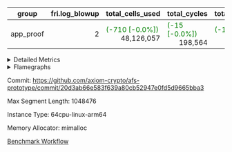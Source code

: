 | group | fri.log_blowup | total_cells_used | total_cycles | total_proof_time_ms |
| --- | --- | --- | --- | --- |
| app_proof | <div style='text-align: right'>2</div>  | <span style="color: green">(-710 [-0.0%])</span> <div style='text-align: right'>48,126,057</div>  | <span style="color: green">(-15 [-0.0%])</span> <div style='text-align: right'>198,564</div>  | <span style="color: green">(-11.0 [-0.4%])</span> <div style='text-align: right'>2,916.0</div>  |


<details>
<summary>Detailed Metrics</summary>

| air_name | cells | constraints | interactions | main_cols | quotient_deg | rows |
| --- | --- | --- | --- | --- | --- | --- |
| FibonacciAir | <div style='text-align: right'>32</div>  | <div style='text-align: right'>5</div>  |  | <div style='text-align: right'>2</div>  | <div style='text-align: right'>1</div>  | <div style='text-align: right'>16</div>  |
| ProgramAir |  | <div style='text-align: right'>4</div>  | <div style='text-align: right'>1</div>  |  | <div style='text-align: right'>1</div>  |  |
| VmConnectorAir |  | <div style='text-align: right'>8</div>  | <div style='text-align: right'>3</div>  |  | <div style='text-align: right'>4</div>  |  |
| PersistentBoundaryAir<8> |  | <div style='text-align: right'>5</div>  | <div style='text-align: right'>3</div>  |  | <div style='text-align: right'>4</div>  |  |
| MemoryMerkleAir<8> |  | <div style='text-align: right'>38</div>  | <div style='text-align: right'>4</div>  |  | <div style='text-align: right'>4</div>  |  |
| AccessAdapterAir<2> |  | <div style='text-align: right'>12</div>  | <div style='text-align: right'>5</div>  |  | <div style='text-align: right'>4</div>  |  |
| AccessAdapterAir<4> |  | <div style='text-align: right'>12</div>  | <div style='text-align: right'>5</div>  |  | <div style='text-align: right'>4</div>  |  |
| AccessAdapterAir<8> |  | <div style='text-align: right'>12</div>  | <div style='text-align: right'>5</div>  |  | <div style='text-align: right'>4</div>  |  |
| Poseidon2VmAir<BabyBearParameters> |  | <div style='text-align: right'>517</div>  | <div style='text-align: right'>32</div>  |  | <div style='text-align: right'>4</div>  |  |
| FriReducedOpeningAir |  | <div style='text-align: right'>59</div>  | <div style='text-align: right'>35</div>  |  | <div style='text-align: right'>4</div>  |  |
| VmAirWrapper<NativeVectorizedAdapterAir<4>, FieldExtensionCoreAir> |  | <div style='text-align: right'>23</div>  | <div style='text-align: right'>15</div>  |  | <div style='text-align: right'>4</div>  |  |
| VmAirWrapper<NativeAdapterAir<2, 1>, FieldArithmeticCoreAir> |  | <div style='text-align: right'>23</div>  | <div style='text-align: right'>15</div>  |  | <div style='text-align: right'>4</div>  |  |
| VmAirWrapper<JalNativeAdapterAir, JalCoreAir> |  | <div style='text-align: right'>6</div>  | <div style='text-align: right'>7</div>  |  | <div style='text-align: right'>4</div>  |  |
| VmAirWrapper<BranchNativeAdapterAir, BranchEqualCoreAir<1> |  | <div style='text-align: right'>23</div>  | <div style='text-align: right'>11</div>  |  | <div style='text-align: right'>2</div>  |  |
| VmAirWrapper<NativeLoadStoreAdapterAir<1>, NativeLoadStoreCoreAir<1> |  | <div style='text-align: right'>31</div>  | <div style='text-align: right'>19</div>  |  | <div style='text-align: right'>4</div>  |  |
| PhantomAir |  | <div style='text-align: right'>4</div>  | <div style='text-align: right'>3</div>  |  | <div style='text-align: right'>4</div>  |  |
| VariableRangeCheckerAir |  | <div style='text-align: right'>4</div>  | <div style='text-align: right'>1</div>  |  | <div style='text-align: right'>1</div>  |  |

| commit_exe_time_ms | execute_and_trace_gen_time_ms | execute_time_ms | fri.log_blowup | keygen_time_ms | stark_prove_excluding_trace_time_ms | total_cells | verify_program_compile_ms |
| --- | --- | --- | --- | --- | --- | --- | --- |
| <span style="color: green">(-1.0 [-12.5%])</span> <div style='text-align: right'>7.0</div>  | <span style="color: green">(-6.0 [-0.4%])</span> <div style='text-align: right'>1,705.0</div>  | <span style="color: green">(-3.0 [-0.5%])</span> <div style='text-align: right'>612.0</div>  | <div style='text-align: right'>2</div>  | <span style="color: green">(-9.0 [-2.5%])</span> <div style='text-align: right'>344.0</div>  | <span style="color: green">(-3.0 [-23.1%])</span> <div style='text-align: right'>10.0</div>  | <div style='text-align: right'>32</div>  | <div style='text-align: right'>15.0</div>  |

| group | segment | stark_prove_excluding_trace_time_ms | total_cells | total_cells_used | total_cycles | trace_gen_time_ms |
| --- | --- | --- | --- | --- | --- | --- |
| app_proof | 0 | <span style="color: green">(-11.0 [-0.4%])</span> <div style='text-align: right'>2,916.0</div>  | <div style='text-align: right'>107,769,880</div>  | <span style="color: green">(-710 [-0.0%])</span> <div style='text-align: right'>48,126,057</div>  | <span style="color: green">(-15 [-0.0%])</span> <div style='text-align: right'>198,564</div>  | <span style="color: red">(+3.0 [+0.3%])</span> <div style='text-align: right'>1,091.0</div>  |

| group | chip_name | segment | rows_used |
| --- | --- | --- | --- |
| app_proof | ProgramChip | 0 | <div style='text-align: right'>16,317</div>  |
| app_proof | VmConnectorAir | 0 | <div style='text-align: right'>2</div>  |
| app_proof | Boundary | 0 | <div style='text-align: right'>22,770</div>  |
| app_proof | Merkle | 0 | <div style='text-align: right'>43,900</div>  |
| app_proof | AccessAdapter<2> | 0 | <span style="color: green">(-32 [-0.1%])</span> <div style='text-align: right'>58,132</div>  |
| app_proof | AccessAdapter<4> | 0 | <span style="color: green">(-16 [-0.0%])</span> <div style='text-align: right'>35,766</div>  |
| app_proof | AccessAdapter<8> | 0 | <div style='text-align: right'>23,300</div>  |
| app_proof | Poseidon2VmAir<BabyBearParameters> | 0 | <div style='text-align: right'>66,670</div>  |
| app_proof | FriReducedOpeningAir | 0 | <div style='text-align: right'>336</div>  |
| app_proof | <NativeVectorizedAdapterAir<4>,FieldExtensionCoreAir> | 0 | <div style='text-align: right'>2,186</div>  |
| app_proof | <NativeAdapterAir<2, 1>,FieldArithmeticCoreAir> | 0 | <div style='text-align: right'>68,144</div>  |
| app_proof | <JalNativeAdapterAir,JalCoreAir> | 0 | <span style="color: green">(-15 [-0.3%])</span> <div style='text-align: right'>5,086</div>  |
| app_proof | <BranchNativeAdapterAir,BranchEqualCoreAir<1>> | 0 | <div style='text-align: right'>30,558</div>  |
| app_proof | <NativeLoadStoreAdapterAir<1>,NativeLoadStoreCoreAir<1>> | 0 | <div style='text-align: right'>85,891</div>  |
| app_proof | PhantomAir | 0 | <div style='text-align: right'>5,216</div>  |
| app_proof | VariableRangeCheckerAir | 0 | <div style='text-align: right'>262,144</div>  |

| group | dsl_ir | opcode | segment | frequency |
| --- | --- | --- | --- | --- |
| app_proof |  | ADD | 0 | <div style='text-align: right'>54,984</div>  |
| app_proof |  | BBE4DIV | 0 | <div style='text-align: right'>297</div>  |
| app_proof |  | BBE4MUL | 0 | <div style='text-align: right'>891</div>  |
| app_proof |  | BEQ | 0 | <div style='text-align: right'>1,418</div>  |
| app_proof |  | BNE | 0 | <div style='text-align: right'>29,140</div>  |
| app_proof |  | COMP_POS2 | 0 | <div style='text-align: right'>1,092</div>  |
| app_proof |  | DIV | 0 | <div style='text-align: right'>3</div>  |
| app_proof |  | FE4ADD | 0 | <div style='text-align: right'>492</div>  |
| app_proof |  | FE4SUB | 0 | <div style='text-align: right'>506</div>  |
| app_proof |  | FRI_REDUCED_OPENING | 0 | <div style='text-align: right'>126</div>  |
| app_proof |  | JAL | 0 | <span style="color: green">(-15 [-0.3%])</span> <div style='text-align: right'>5,086</div>  |
| app_proof |  | LOADW | 0 | <div style='text-align: right'>18,438</div>  |
| app_proof |  | LOADW2 | 0 | <div style='text-align: right'>14,569</div>  |
| app_proof |  | MUL | 0 | <div style='text-align: right'>9,857</div>  |
| app_proof |  | PERM_POS2 | 0 | <div style='text-align: right'>265</div>  |
| app_proof |  | PHANTOM | 0 | <div style='text-align: right'>5,216</div>  |
| app_proof |  | SHINTW | 0 | <div style='text-align: right'>13,651</div>  |
| app_proof |  | STOREW | 0 | <div style='text-align: right'>30,347</div>  |
| app_proof |  | STOREW2 | 0 | <div style='text-align: right'>8,886</div>  |
| app_proof |  | SUB | 0 | <div style='text-align: right'>3,300</div>  |

| group | air_name | dsl_ir | opcode | segment | cells_used |
| --- | --- | --- | --- | --- | --- |
| app_proof | <NativeAdapterAir<2, 1>,FieldArithmeticCoreAir> |  | ADD | 0 | <div style='text-align: right'>1,649,520</div>  |
| app_proof | AccessAdapter<2> |  | ADD | 0 | <span style="color: green">(-176 [-1.4%])</span> <div style='text-align: right'>12,661</div>  |
| app_proof | AccessAdapter<4> |  | ADD | 0 | <span style="color: green">(-104 [-1.3%])</span> <div style='text-align: right'>7,644</div>  |
| app_proof | AccessAdapter<8> |  | ADD | 0 | <div style='text-align: right'>731</div>  |
| app_proof | Boundary |  | ADD | 0 | <div style='text-align: right'>1,720</div>  |
| app_proof | Merkle |  | ADD | 0 | <div style='text-align: right'>2,752</div>  |
| app_proof | <NativeVectorizedAdapterAir<4>,FieldExtensionCoreAir> |  | BBE4DIV | 0 | <div style='text-align: right'>11,880</div>  |
| app_proof | AccessAdapter<2> |  | BBE4DIV | 0 | <div style='text-align: right'>2,904</div>  |
| app_proof | AccessAdapter<4> |  | BBE4DIV | 0 | <div style='text-align: right'>1,716</div>  |
| app_proof | <NativeVectorizedAdapterAir<4>,FieldExtensionCoreAir> |  | BBE4MUL | 0 | <div style='text-align: right'>35,640</div>  |
| app_proof | AccessAdapter<2> |  | BBE4MUL | 0 | <span style="color: green">(-176 [-1.2%])</span> <div style='text-align: right'>14,850</div>  |
| app_proof | AccessAdapter<4> |  | BBE4MUL | 0 | <span style="color: green">(-104 [-1.2%])</span> <div style='text-align: right'>8,775</div>  |
| app_proof | <BranchNativeAdapterAir,BranchEqualCoreAir<1>> |  | BEQ | 0 | <div style='text-align: right'>32,614</div>  |
| app_proof | <BranchNativeAdapterAir,BranchEqualCoreAir<1>> |  | BNE | 0 | <div style='text-align: right'>670,220</div>  |
| app_proof | AccessAdapter<2> |  | BNE | 0 | <div style='text-align: right'>946</div>  |
| app_proof | AccessAdapter<4> |  | BNE | 0 | <div style='text-align: right'>559</div>  |
| app_proof | AccessAdapter<2> |  | COMP_POS2 | 0 | <div style='text-align: right'>48,048</div>  |
| app_proof | AccessAdapter<4> |  | COMP_POS2 | 0 | <div style='text-align: right'>28,392</div>  |
| app_proof | AccessAdapter<8> |  | COMP_POS2 | 0 | <div style='text-align: right'>18,564</div>  |
| app_proof | Poseidon2VmAir<BabyBearParameters> |  | COMP_POS2 | 0 | <div style='text-align: right'>610,428</div>  |
| app_proof | <NativeAdapterAir<2, 1>,FieldArithmeticCoreAir> |  | DIV | 0 | <div style='text-align: right'>90</div>  |
| app_proof | <NativeVectorizedAdapterAir<4>,FieldExtensionCoreAir> |  | FE4ADD | 0 | <div style='text-align: right'>19,680</div>  |
| app_proof | AccessAdapter<2> |  | FE4ADD | 0 | <div style='text-align: right'>10,450</div>  |
| app_proof | AccessAdapter<4> |  | FE4ADD | 0 | <div style='text-align: right'>6,175</div>  |
| app_proof | <NativeVectorizedAdapterAir<4>,FieldExtensionCoreAir> |  | FE4SUB | 0 | <div style='text-align: right'>20,240</div>  |
| app_proof | AccessAdapter<2> |  | FE4SUB | 0 | <div style='text-align: right'>18,546</div>  |
| app_proof | AccessAdapter<4> |  | FE4SUB | 0 | <div style='text-align: right'>10,959</div>  |
| app_proof | AccessAdapter<2> |  | FRI_REDUCED_OPENING | 0 | <div style='text-align: right'>2,024</div>  |
| app_proof | AccessAdapter<4> |  | FRI_REDUCED_OPENING | 0 | <div style='text-align: right'>1,196</div>  |
| app_proof | FriReducedOpeningAir |  | FRI_REDUCED_OPENING | 0 | <div style='text-align: right'>21,504</div>  |
| app_proof | <JalNativeAdapterAir,JalCoreAir> |  | JAL | 0 | <span style="color: green">(-150 [-0.3%])</span> <div style='text-align: right'>50,860</div>  |
| app_proof | AccessAdapter<2> |  | JAL | 0 | <div style='text-align: right'>11</div>  |
| app_proof | AccessAdapter<4> |  | JAL | 0 | <div style='text-align: right'>13</div>  |
| app_proof | <NativeLoadStoreAdapterAir<1>,NativeLoadStoreCoreAir<1>> |  | LOADW | 0 | <div style='text-align: right'>755,958</div>  |
| app_proof | AccessAdapter<2> |  | LOADW | 0 | <div style='text-align: right'>29,062</div>  |
| app_proof | AccessAdapter<4> |  | LOADW | 0 | <div style='text-align: right'>20,566</div>  |
| app_proof | AccessAdapter<8> |  | LOADW | 0 | <div style='text-align: right'>16,133</div>  |
| app_proof | Boundary |  | LOADW | 0 | <div style='text-align: right'>27,880</div>  |
| app_proof | Merkle |  | LOADW | 0 | <div style='text-align: right'>44,416</div>  |
| app_proof | <NativeLoadStoreAdapterAir<1>,NativeLoadStoreCoreAir<1>> |  | LOADW2 | 0 | <div style='text-align: right'>597,329</div>  |
| app_proof | AccessAdapter<2> |  | LOADW2 | 0 | <div style='text-align: right'>13,288</div>  |
| app_proof | AccessAdapter<4> |  | LOADW2 | 0 | <div style='text-align: right'>7,969</div>  |
| app_proof | AccessAdapter<8> |  | LOADW2 | 0 | <div style='text-align: right'>1,003</div>  |
| app_proof | Boundary |  | LOADW2 | 0 | <div style='text-align: right'>1,880</div>  |
| app_proof | Merkle |  | LOADW2 | 0 | <div style='text-align: right'>2,880</div>  |
| app_proof | <NativeAdapterAir<2, 1>,FieldArithmeticCoreAir> |  | MUL | 0 | <div style='text-align: right'>295,710</div>  |
| app_proof | AccessAdapter<2> |  | MUL | 0 | <div style='text-align: right'>11,110</div>  |
| app_proof | AccessAdapter<4> |  | MUL | 0 | <div style='text-align: right'>10,647</div>  |
| app_proof | AccessAdapter<8> |  | MUL | 0 | <div style='text-align: right'>10,982</div>  |
| app_proof | Boundary |  | MUL | 0 | <div style='text-align: right'>25,840</div>  |
| app_proof | Merkle |  | MUL | 0 | <div style='text-align: right'>41,152</div>  |
| app_proof | AccessAdapter<2> |  | PERM_POS2 | 0 | <div style='text-align: right'>22,770</div>  |
| app_proof | AccessAdapter<4> |  | PERM_POS2 | 0 | <div style='text-align: right'>13,455</div>  |
| app_proof | AccessAdapter<8> |  | PERM_POS2 | 0 | <div style='text-align: right'>8,806</div>  |
| app_proof | Poseidon2VmAir<BabyBearParameters> |  | PERM_POS2 | 0 | <div style='text-align: right'>148,135</div>  |
| app_proof | PhantomAir |  | PHANTOM | 0 | <div style='text-align: right'>31,296</div>  |
| app_proof | <NativeLoadStoreAdapterAir<1>,NativeLoadStoreCoreAir<1>> |  | SHINTW | 0 | <div style='text-align: right'>559,691</div>  |
| app_proof | AccessAdapter<2> |  | SHINTW | 0 | <div style='text-align: right'>89,463</div>  |
| app_proof | AccessAdapter<4> |  | SHINTW | 0 | <div style='text-align: right'>69,849</div>  |
| app_proof | AccessAdapter<8> |  | SHINTW | 0 | <div style='text-align: right'>69,683</div>  |
| app_proof | Boundary |  | SHINTW | 0 | <div style='text-align: right'>163,960</div>  |
| app_proof | Merkle |  | SHINTW | 0 | <div style='text-align: right'>582,720</div>  |
| app_proof | <NativeLoadStoreAdapterAir<1>,NativeLoadStoreCoreAir<1>> |  | STOREW | 0 | <div style='text-align: right'>1,244,227</div>  |
| app_proof | AccessAdapter<2> |  | STOREW | 0 | <div style='text-align: right'>108,614</div>  |
| app_proof | AccessAdapter<4> |  | STOREW | 0 | <div style='text-align: right'>70,226</div>  |
| app_proof | AccessAdapter<8> |  | STOREW | 0 | <div style='text-align: right'>55,845</div>  |
| app_proof | Boundary |  | STOREW | 0 | <div style='text-align: right'>131,400</div>  |
| app_proof | Merkle |  | STOREW | 0 | <div style='text-align: right'>558,720</div>  |
| app_proof | <NativeLoadStoreAdapterAir<1>,NativeLoadStoreCoreAir<1>> |  | STOREW2 | 0 | <div style='text-align: right'>364,326</div>  |
| app_proof | AccessAdapter<2> |  | STOREW2 | 0 | <div style='text-align: right'>38,236</div>  |
| app_proof | AccessAdapter<4> |  | STOREW2 | 0 | <div style='text-align: right'>26,481</div>  |
| app_proof | AccessAdapter<8> |  | STOREW2 | 0 | <div style='text-align: right'>21,692</div>  |
| app_proof | Boundary |  | STOREW2 | 0 | <div style='text-align: right'>51,000</div>  |
| app_proof | Merkle |  | STOREW2 | 0 | <div style='text-align: right'>89,344</div>  |
| app_proof | <NativeAdapterAir<2, 1>,FieldArithmeticCoreAir> |  | SUB | 0 | <div style='text-align: right'>99,000</div>  |
| app_proof | AccessAdapter<2> |  | SUB | 0 | <div style='text-align: right'>16,335</div>  |
| app_proof | AccessAdapter<4> |  | SUB | 0 | <div style='text-align: right'>18,525</div>  |
| app_proof | AccessAdapter<8> |  | SUB | 0 | <div style='text-align: right'>21,981</div>  |
| app_proof | Boundary |  | SUB | 0 | <div style='text-align: right'>51,720</div>  |
| app_proof | Merkle |  | SUB | 0 | <div style='text-align: right'>82,752</div>  |

| group | execute_time_ms | fri.log_blowup | num_segments | total_cells_used | total_cycles | total_proof_time_ms |
| --- | --- | --- | --- | --- | --- | --- |
| app_proof | <span style="color: green">(-22.0 [-3.7%])</span> <div style='text-align: right'>575.0</div>  | <div style='text-align: right'>2</div>  | <div style='text-align: right'>1</div>  | <span style="color: green">(-710 [-0.0%])</span> <div style='text-align: right'>48,126,057</div>  | <span style="color: green">(-15 [-0.0%])</span> <div style='text-align: right'>198,564</div>  | <span style="color: green">(-11.0 [-0.4%])</span> <div style='text-align: right'>2,916.0</div>  |

| group | air_name | segment | cells | main_cols | perm_cols | prep_cols | rows |
| --- | --- | --- | --- | --- | --- | --- | --- |
| app_proof | ProgramAir | 0 | <div style='text-align: right'>294,912</div>  | <div style='text-align: right'>10</div>  | <div style='text-align: right'>8</div>  |  | <div style='text-align: right'>16,384</div>  |
| app_proof | VmConnectorAir | 0 | <div style='text-align: right'>24</div>  | <div style='text-align: right'>4</div>  | <div style='text-align: right'>8</div>  | <div style='text-align: right'>1</div>  | <div style='text-align: right'>2</div>  |
| app_proof | PersistentBoundaryAir<8> | 0 | <div style='text-align: right'>917,504</div>  | <div style='text-align: right'>20</div>  | <div style='text-align: right'>8</div>  |  | <div style='text-align: right'>32,768</div>  |
| app_proof | MemoryMerkleAir<8> | 0 | <div style='text-align: right'>2,883,584</div>  | <div style='text-align: right'>32</div>  | <div style='text-align: right'>12</div>  |  | <div style='text-align: right'>65,536</div>  |
| app_proof | AccessAdapterAir<2> | 0 | <div style='text-align: right'>1,769,472</div>  | <div style='text-align: right'>11</div>  | <div style='text-align: right'>16</div>  |  | <div style='text-align: right'>65,536</div>  |
| app_proof | AccessAdapterAir<4> | 0 | <div style='text-align: right'>1,900,544</div>  | <div style='text-align: right'>13</div>  | <div style='text-align: right'>16</div>  |  | <div style='text-align: right'>65,536</div>  |
| app_proof | AccessAdapterAir<8> | 0 | <div style='text-align: right'>1,081,344</div>  | <div style='text-align: right'>17</div>  | <div style='text-align: right'>16</div>  |  | <div style='text-align: right'>32,768</div>  |
| app_proof | Poseidon2VmAir<BabyBearParameters> | 0 | <div style='text-align: right'>77,987,840</div>  | <div style='text-align: right'>559</div>  | <div style='text-align: right'>36</div>  |  | <div style='text-align: right'>131,072</div>  |
| app_proof | FriReducedOpeningAir | 0 | <div style='text-align: right'>71,680</div>  | <div style='text-align: right'>64</div>  | <div style='text-align: right'>76</div>  |  | <div style='text-align: right'>512</div>  |
| app_proof | VmAirWrapper<NativeVectorizedAdapterAir<4>, FieldExtensionCoreAir> | 0 | <div style='text-align: right'>245,760</div>  | <div style='text-align: right'>40</div>  | <div style='text-align: right'>20</div>  |  | <div style='text-align: right'>4,096</div>  |
| app_proof | VmAirWrapper<NativeAdapterAir<2, 1>, FieldArithmeticCoreAir> | 0 | <div style='text-align: right'>6,553,600</div>  | <div style='text-align: right'>30</div>  | <div style='text-align: right'>20</div>  |  | <div style='text-align: right'>131,072</div>  |
| app_proof | VmAirWrapper<JalNativeAdapterAir, JalCoreAir> | 0 | <div style='text-align: right'>180,224</div>  | <div style='text-align: right'>10</div>  | <div style='text-align: right'>12</div>  |  | <div style='text-align: right'>8,192</div>  |
| app_proof | VmAirWrapper<BranchNativeAdapterAir, BranchEqualCoreAir<1> | 0 | <div style='text-align: right'>1,671,168</div>  | <div style='text-align: right'>23</div>  | <div style='text-align: right'>28</div>  |  | <div style='text-align: right'>32,768</div>  |
| app_proof | VmAirWrapper<NativeLoadStoreAdapterAir<1>, NativeLoadStoreCoreAir<1> | 0 | <div style='text-align: right'>8,519,680</div>  | <div style='text-align: right'>41</div>  | <div style='text-align: right'>24</div>  |  | <div style='text-align: right'>131,072</div>  |
| app_proof | PhantomAir | 0 | <div style='text-align: right'>114,688</div>  | <div style='text-align: right'>6</div>  | <div style='text-align: right'>8</div>  |  | <div style='text-align: right'>8,192</div>  |
| app_proof | VariableRangeCheckerAir | 0 | <div style='text-align: right'>2,359,296</div>  | <div style='text-align: right'>1</div>  | <div style='text-align: right'>8</div>  | <div style='text-align: right'>2</div>  | <div style='text-align: right'>262,144</div>  |

| segment | trace_gen_time_ms |
| --- | --- |
| 0 | <span style="color: green">(-2.0 [-0.2%])</span> <div style='text-align: right'>1,092.0</div>  |

</details>



<details>
<summary>Flamegraphs</summary>

[![](https://axiom-public-data-sandbox-us-east-1.s3.us-east-1.amazonaws.com/benchmark/github/flamegraphs/20d3ab66e583f639a80cb52947e0fd5d9665bba3/verify_fibair-2-2-1048476-64cpu-linux-arm64-mimalloc-app_proof.dsl_ir.opcode.air_name.cells_used.reverse.svg)](https://axiom-public-data-sandbox-us-east-1.s3.us-east-1.amazonaws.com/benchmark/github/flamegraphs/20d3ab66e583f639a80cb52947e0fd5d9665bba3/verify_fibair-2-2-1048476-64cpu-linux-arm64-mimalloc-app_proof.dsl_ir.opcode.air_name.cells_used.reverse.svg)
[![](https://axiom-public-data-sandbox-us-east-1.s3.us-east-1.amazonaws.com/benchmark/github/flamegraphs/20d3ab66e583f639a80cb52947e0fd5d9665bba3/verify_fibair-2-2-1048476-64cpu-linux-arm64-mimalloc-app_proof.dsl_ir.opcode.air_name.cells_used.svg)](https://axiom-public-data-sandbox-us-east-1.s3.us-east-1.amazonaws.com/benchmark/github/flamegraphs/20d3ab66e583f639a80cb52947e0fd5d9665bba3/verify_fibair-2-2-1048476-64cpu-linux-arm64-mimalloc-app_proof.dsl_ir.opcode.air_name.cells_used.svg)
[![](https://axiom-public-data-sandbox-us-east-1.s3.us-east-1.amazonaws.com/benchmark/github/flamegraphs/20d3ab66e583f639a80cb52947e0fd5d9665bba3/verify_fibair-2-2-1048476-64cpu-linux-arm64-mimalloc-app_proof.dsl_ir.opcode.frequency.reverse.svg)](https://axiom-public-data-sandbox-us-east-1.s3.us-east-1.amazonaws.com/benchmark/github/flamegraphs/20d3ab66e583f639a80cb52947e0fd5d9665bba3/verify_fibair-2-2-1048476-64cpu-linux-arm64-mimalloc-app_proof.dsl_ir.opcode.frequency.reverse.svg)
[![](https://axiom-public-data-sandbox-us-east-1.s3.us-east-1.amazonaws.com/benchmark/github/flamegraphs/20d3ab66e583f639a80cb52947e0fd5d9665bba3/verify_fibair-2-2-1048476-64cpu-linux-arm64-mimalloc-app_proof.dsl_ir.opcode.frequency.svg)](https://axiom-public-data-sandbox-us-east-1.s3.us-east-1.amazonaws.com/benchmark/github/flamegraphs/20d3ab66e583f639a80cb52947e0fd5d9665bba3/verify_fibair-2-2-1048476-64cpu-linux-arm64-mimalloc-app_proof.dsl_ir.opcode.frequency.svg)

</details>

Commit: https://github.com/axiom-crypto/afs-prototype/commit/20d3ab66e583f639a80cb52947e0fd5d9665bba3

Max Segment Length: 1048476

Instance Type: 64cpu-linux-arm64

Memory Allocator: mimalloc

[Benchmark Workflow](https://github.com/axiom-crypto/afs-prototype/actions/runs/12266447269)
